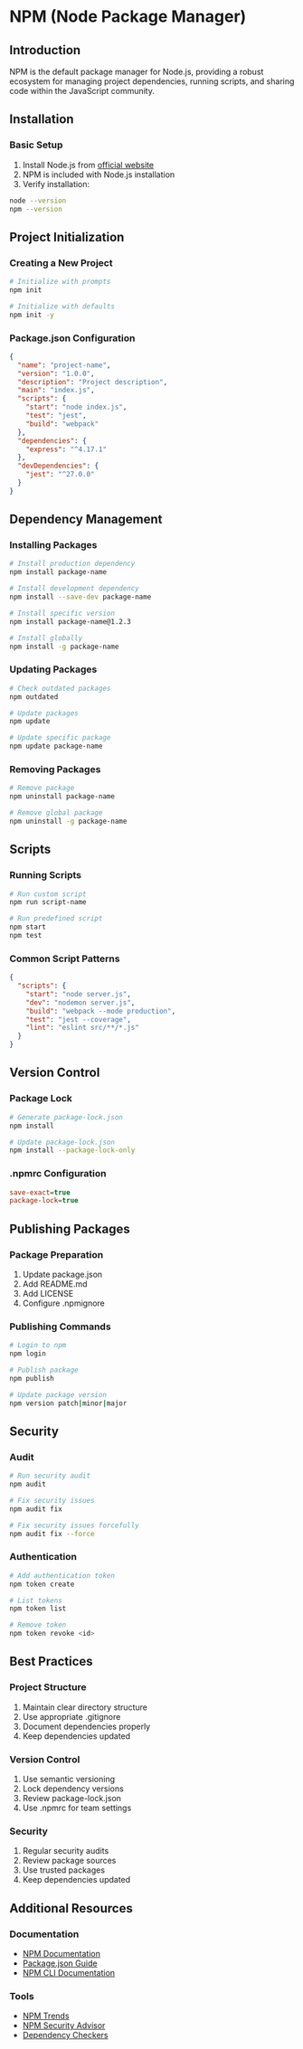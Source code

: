 # NPM (Node Package Manager)

## Introduction
NPM is the default package manager for Node.js, providing a robust ecosystem for managing project dependencies, running scripts, and sharing code within the JavaScript community.

## Installation

### Basic Setup
1. Install Node.js from [official website](https://nodejs.org/)
2. NPM is included with Node.js installation
3. Verify installation:
```bash
node --version
npm --version
```

## Project Initialization

### Creating a New Project
```bash
# Initialize with prompts
npm init

# Initialize with defaults
npm init -y
```

### Package.json Configuration
```json
{
  "name": "project-name",
  "version": "1.0.0",
  "description": "Project description",
  "main": "index.js",
  "scripts": {
    "start": "node index.js",
    "test": "jest",
    "build": "webpack"
  },
  "dependencies": {
    "express": "^4.17.1"
  },
  "devDependencies": {
    "jest": "^27.0.0"
  }
}
```

## Dependency Management

### Installing Packages
```bash
# Install production dependency
npm install package-name

# Install development dependency
npm install --save-dev package-name

# Install specific version
npm install package-name@1.2.3

# Install globally
npm install -g package-name
```

### Updating Packages
```bash
# Check outdated packages
npm outdated

# Update packages
npm update

# Update specific package
npm update package-name
```

### Removing Packages
```bash
# Remove package
npm uninstall package-name

# Remove global package
npm uninstall -g package-name
```

## Scripts

### Running Scripts
```bash
# Run custom script
npm run script-name

# Run predefined script
npm start
npm test
```

### Common Script Patterns
```json
{
  "scripts": {
    "start": "node server.js",
    "dev": "nodemon server.js",
    "build": "webpack --mode production",
    "test": "jest --coverage",
    "lint": "eslint src/**/*.js"
  }
}
```

## Version Control

### Package Lock
```bash
# Generate package-lock.json
npm install

# Update package-lock.json
npm install --package-lock-only
```

### .npmrc Configuration
```ini
save-exact=true
package-lock=true
```

## Publishing Packages

### Package Preparation
1. Update package.json
2. Add README.md
3. Add LICENSE
4. Configure .npmignore

### Publishing Commands
```bash
# Login to npm
npm login

# Publish package
npm publish

# Update package version
npm version patch|minor|major
```

## Security

### Audit
```bash
# Run security audit
npm audit

# Fix security issues
npm audit fix

# Fix security issues forcefully
npm audit fix --force
```

### Authentication
```bash
# Add authentication token
npm token create

# List tokens
npm token list

# Remove token
npm token revoke <id>
```

## Best Practices

### Project Structure
1. Maintain clear directory structure
2. Use appropriate .gitignore
3. Document dependencies properly
4. Keep dependencies updated

### Version Control
1. Use semantic versioning
2. Lock dependency versions
3. Review package-lock.json
4. Use .npmrc for team settings

### Security
1. Regular security audits
2. Review package sources
3. Use trusted packages
4. Keep dependencies updated

## Additional Resources

### Documentation
- [NPM Documentation](https://docs.npmjs.com/)
- [Package.json Guide](https://docs.npmjs.com/cli/v7/configuring-npm/package-json)
- [NPM CLI Documentation](https://docs.npmjs.com/cli/v7/commands)

### Tools
- [NPM Trends](https://www.npmtrends.com/)
- [NPM Security Advisor](https://www.npmjs.com/advisories)
- [Dependency Checkers](https://www.npmjs.com/package/depcheck)
